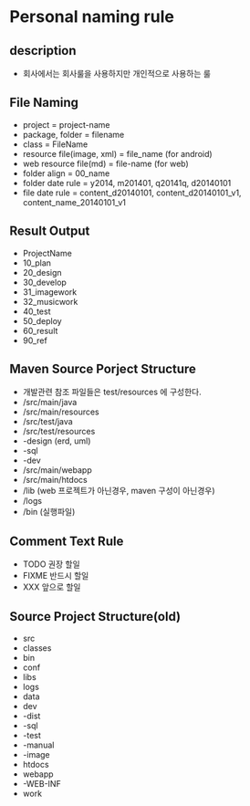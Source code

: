# Personal naming rule

<!--
description = 조금 오래된 자료
tag = programming, design, naming
-->

## description

- 회사에서는 회사룰을 사용하지만 개인적으로 사용하는 룰

## File Naming

- project = project-name
- package, folder = filename
- class = FileName
- resource file(image, xml) = file_name (for android)
- web resource file(md) = file-name (for web)
- folder align = 00_name
- folder date rule = y2014, m201401, q20141q, d20140101
- file date rule = content_d20140101, content_d20140101_v1, content_name_20140101_v1

## Result Output

- ProjectName
- 10_plan
- 20_design
- 30_develop
- 31_imagework
- 32_musicwork
- 40_test
- 50_deploy
- 60_result
- 90_ref

## Maven Source Porject Structure

- 개발관련 참조 파일들은 test/resources 에 구성한다.
- /src/main/java
- /src/main/resources
- /src/test/java
- /src/test/resources
- -design (erd, uml)
- -sql
- -dev
- /src/main/webapp
- /src/main/htdocs
- /lib (web 프로젝트가 아닌경우, maven 구성이 아닌경우)
- /logs
- /bin (실행파일)

## Comment Text Rule

- TODO 권장 할일
- FIXME 반드시 할일
- XXX 앞으로 할일

## Source Project Structure(old)

- src
- classes
- bin
- conf
- libs
- logs
- data
- dev
- -dist
- -sql
- -test
- -manual
- -image
- htdocs
- webapp
- -WEB-INF
- work
